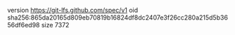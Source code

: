 version https://git-lfs.github.com/spec/v1
oid sha256:865da20165d809eb70819b16824df8dc2407e3f26cc280a215d5b3656df6ed98
size 7372
